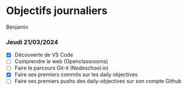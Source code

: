 # Objectifs journaliers

Benjamin

### Jeudi 21/03/2024

- [X] Découverte de VS Code
- [ ] Comprendre le web (Openclassrooms)
- [ ] Faire le parcours Git-it (Nodeschool.io)
- [X] Faire ses premiers commits sur les daily objectives
- [ ] Faire ses premiers pushs des daily-objectives sur son compte Github

